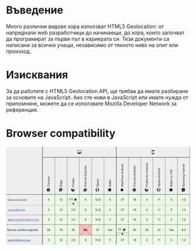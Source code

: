 # Въведение

Много различни видове хора използват HTML5 Geolocation: от напреднали web разработчици до начинаещи, до хора, които започват да програмират за първи път в кариерата си. Тези документи са написани за всички учащи, независимо от тяхното ниво на опит или произход.


# Изисквания
За да работите с HTML5 Geolocation API, ще трябва да имате разбиране за основите на JavaScript. Ако сте нови в JavaScript или имате нужда от припомняне, можете да се използвате Mozilla Developer Network за референция.

# Browser compatibility

<img src="./img.png" alt="drawing" width="1080"/>